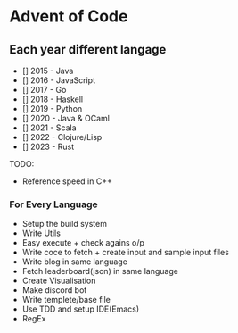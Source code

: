 # Advent of Code

## Each year different langage
  - [] 2015 - Java
  - [] 2016 - JavaScript
  - [] 2017 - Go
  - [] 2018 - Haskell
  - [] 2019 - Python
  - [] 2020 - Java & OCaml
  - [] 2021 - Scala
  - [] 2022 - Clojure/Lisp
  - [] 2023 - Rust

TODO:
* Reference speed in C++

### For Every Language
* Setup the build system
* Write Utils
* Easy execute + check agains o/p
* Write coce to fetch + create input and sample input files
* Write blog in same language
* Fetch leaderboard(json) in same language
* Create Visualisation
* Make discord bot
* Write templete/base file
* Use TDD and setup IDE(Emacs)
* RegEx
